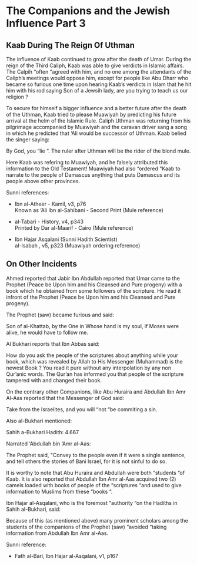 The Companions and the Jewish Influence Part 3
==============================================

Kaab During The Reign Of Uthman
-------------------------------

The influence of Kaab continued to grow after the death of Umar. During
the reign of the Third Caliph, Kaab was able to give verdicts in Islamic
affairs. The Calpih “often “agreed with him, and no one among the
attendants of the Caliph’s meetings would oppose him, except for people
like Abu Dharr who became so furious one time upon hearing Kaab’s
verdicts in Islam that he hit him with his rod saying Son of a Jewsih
lady, are you trying to teach us our religion ?

To secure for himself a bigger influence and a better future after the
death of the Uthman, Kaab tried to please Muawiyah by predicting his
future arrival at the helm of the Islamic Rule. Caliph Uthman was
returning from his pilgrimage accompanied by Muawiyah and the caravan
driver sang a song in which he predicted that ‘Ali would be successor of
Uthman. Kaab belied the singer saying:

By God, you “lie “. The ruler after Uthman will be the rider of the
blond mule.

Here Kaab was refering to Muawiyah, and he falsely attributed this
information to the Old Testament! Muawiyah had also “ordered “Kaab to
narrate to the people of Damascus anything that puts Damascus and its
people above other provinces.

Sunni references:

- Ibn al-Atheer - Kamil, v3, p76  
 Known as ‘Ali Ibn al-Sahibani - Second Print (Mule reference)

- al-Tabari - History, v4, p343  
 Printed by Dar al-Maarif - Cairo (Mule reference)

- Ibn Hajar Asqalani (Sunni Hadith Scientist)  
 al-Isabah , v5, p323 (Muawiyah ordering reference)

On Other Incidents
------------------

Ahmed reported that Jabir Ibn Abdullah reported that Umar came to the
Prophet (Peace be Upon him and his Cleansed and Pure progeny) with a
book which he obtained from some followers of the scripture. He read it
infront of the Prophet (Peace be Upon him and his Cleansed and Pure
progeny).

The Prophet (saw) became furious and said:

Son of al-Khattab, by the One in Whose hand is my soul, if Moses were
alive, he would have to follow me.

Al Bukhari reports that Ibn Abbas said:

How do you ask the people of the scriptures about anything while your
book, which was revealed by Allah to His Messenger (Muhammad) is the
newest Book ? You read it pure without any interpolation by any non
Qur’anic words. The Qur’an has informed you that people of the scripture
tampered with and changed their book.

On the contrary other Companions, like Abu Huraira and Abdullah Ibn Amr
Al-Aas reported that the Messenger of God said:

Take from the Israelites, and you will “not “be commiting a sin.

Also al-Bukhari mentioned:

Sahih a-Bukhari Hadith: 4.667

Narrated ‘Abdullah bin ‘Amr al-Aas:

The Prophet said, "Convey to the people even if it were a single
sentence, and tell others the stories of Bani Israel, for it is not
sinful to do so.

It is worthy to note that Abu Huraira and Abdullah were both “students
“of Kaab. It is also reported that Abdullah Ibn Amr al-Aas acquired two
(2) camels loaded with books of people of the “scriptures “and used to
give information to Muslims from these “books “.

Ibn Hajar al-Asqalani, who is the foremost “authority “on the Hadiths in
Sahih al-Bukhari, said:

Because of this (as mentioned above) many prominent scholars among the
students of the companions of the Prophet (saw) “avoided “taking
information from Abdullah Ibn Amr al-Aas.

Sunni reference:  
 - Fath al-Bari, Ibn Hajar al-Asqalani, v1, p167


